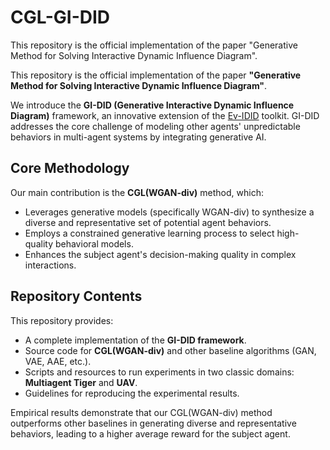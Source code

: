 # CGL-GI-DID
This repository is the official implementation of the paper "Generative Method for Solving Interactive Dynamic Influence Diagram".

This repository is the official implementation of the paper **"Generative Method for Solving Interactive Dynamic Influence Diagram"**.

We introduce the **GI-DID (Generative Interactive Dynamic Influence Diagram)** framework, an innovative extension of the [Ev-IDID](https://github.com/lamingic/Ev-IDID) toolkit. GI-DID addresses the core challenge of modeling other agents' unpredictable behaviors in multi-agent systems by integrating generative AI.

## Core Methodology

Our main contribution is the **CGL(WGAN-div)** method, which:
*   Leverages generative models (specifically WGAN-div) to synthesize a diverse and representative set of potential agent behaviors.
*   Employs a constrained generative learning process to select high-quality behavioral models.
*   Enhances the subject agent's decision-making quality in complex interactions.

## Repository Contents

This repository provides:
*   A complete implementation of the **GI-DID framework**.
*   Source code for **CGL(WGAN-div)** and other baseline algorithms (GAN, VAE, AAE, etc.).
*   Scripts and resources to run experiments in two classic domains: **Multiagent Tiger** and **UAV**.
*   Guidelines for reproducing the experimental results.

Empirical results demonstrate that our CGL(WGAN-div) method outperforms other baselines in generating diverse and representative behaviors, leading to a higher average reward for the subject agent.
